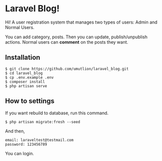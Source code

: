 # Laravel Blog!

Hi! A user registration system that manages two types of users:  Admin  and Normal Users. 

You can add category, posts. Then you can update, publish/unpublish actions. Normal users can **comment** on the posts they want. 

## Installation

```
$ git clone https://github.com/umutlion/laravel_blog.git
$ cd laravel_blog
$ cp .env.example .env
$ composer install
$ php artisan serve
```

## How to settings
If you want rebuild to database, run this command.
```
$ php artisan migrate:fresh --seed
```
And then,

```
email: laraveltest@testmail.com
password: 123456789
```
You can login.
